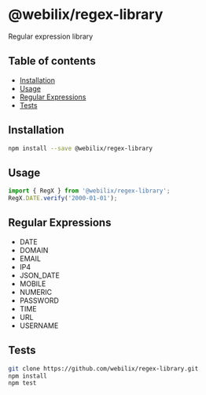 # @webilix/regex-library

Regular expression library

## Table of contents

-   [Installation](#installation)
-   [Usage](#usage-typescript)
-   [Regular Expressions](#regular-expressions)
-   [Tests](#tests)

## Installation

```bash
npm install --save @webilix/regex-library
```

## Usage

```typescript
import { RegX } from '@webilix/regex-library';
RegX.DATE.verify('2000-01-01');
```

## Regular Expressions

-   DATE
-   DOMAIN
-   EMAIL
-   IP4
-   JSON_DATE
-   MOBILE
-   NUMERIC
-   PASSWORD
-   TIME
-   URL
-   USERNAME

## Tests

```bash
git clone https://github.com/webilix/regex-library.git
npm install
npm test
```
